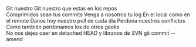Git nuestro 
Git nuestro que estas en los repos  
Comprimidos sean tus commits 
Venga a nosotros tu log 
En el local como en el remote 
Danos hoy nuestro pull de cada día 
Perdona nuestros conflictos 
Como también perdonamos los de otros geeks  
No nos dejes caer en detached HEAD 
y líbranos de SVN 
git commit --amend
